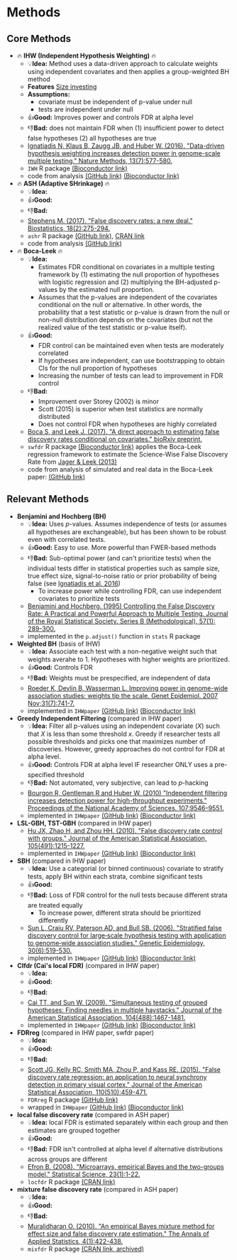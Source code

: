 # Methods

## Core Methods
- :fire: **IHW (Independent Hypothesis Weighting)** :fire:
  - :bulb:**Idea:** Method uses a data-driven approach to calculate weights using independent covariates and then applies a group-weighted BH method
  - **Features** [Size investing](https://projecteuclid.org/euclid.aos/1297779856)
  - **Assumptions:**
    - covariate must be independent of p-value under null
    - tests are independent under null 
  - :+1:**Good:** Improves power and controls FDR at alpha level
  - :-1:**Bad:** does not maintain FDR when (1) insufficient power to detect false hypotheses (2) all hypotheses are true
  - [Ignatiadis N, Klaus B, Zaugg JB, and Huber W. (2016). "Data-driven hypothesis weighting increases detection power in genome-scale multiple testing." Nature Methods, 13(7):577-580.](https://www.ncbi.nlm.nih.gov/pubmed/27240256)
  - `IWH` R package [(Bioconductor link)](https://bioconductor.org/packages/release/bioc/html/IHW.html)
  - code from analysis [(GitHub link)](https://github.com/nignatiadis/IHWpaper/) [(Bioconductor link)](http://bioconductor.org/packages/release/data/experiment/html/IHWpaper.html)
- :fire: **ASH (Adaptive SHrinkage)** :fire:
  - :bulb:**Idea:** 
  - :+1:**Good:**
  - :-1:**Bad:**
  - [Stephens M. (2017). "False discovery rates: a new deal." Biostatistics, 18(2):275-294.](https://www.ncbi.nlm.nih.gov/pubmed/27756721)
  - `ashr` R package [(GitHub link)](https://github.com/stephens999/ashr), [CRAN link](https://cran.r-project.org/web/packages/ashr/index.html)
  - code from analysis [(GitHub link)](https://github.com/stephenslab/ash)
- :fire: **Boca-Leek** :fire:
  - :bulb:**Idea:** 
    - Estimates FDR conditional on covariates in a multiple testing framework by (1) estimating the null proportion of hypotheses with logistic regression and (2) multiplying the BH-adjusted p-values by the estimated null proportion.
    - Assumes that the p-values are independent of the covariates conditional on the null or alternative. In other words, the probability that a test statistic or p-value is drawn from the null or non-null distribution depends on the covariates (but not the realized value of the test statistic or p-value itself).
  - :+1:**Good:**
    - FDR control can be maintained even when tests are moderately correlated
    - If hypotheses are independent, can use bootstrapping to obtain CIs for the null proportion of hypotheses
    - Increasing the number of tests can lead to improvement in FDR control
  - :-1:**Bad:**
    - Improvement over Storey (2002) is minor
    - Scott (2015) is superior when test statistics are normally distributed
    - Does not control FDR when hypotheses are highly correlated
  - [Boca S, and Leek J. (2017). "A direct approach to estimating false discovery rates conditional on covariates." bioRxiv preprint.](http://www.biorxiv.org/content/early/2017/07/25/035675)
  - `swfdr` R package [(Bioconductor link)](https://bioconductor.org/packages/release/bioc/html/swfdr.html) applies the Boca-Leek regression framework to estimate the Science-Wise False Discovery Rate from [Jager & Leek (2013)](https://arxiv.org/abs/1301.3718)
  - code from analysis of simulated and real data in the Boca-Leek paper: [(GitHub link)](https://github.com/SiminaB/Fdr-regression)

## Relevant Methods
- **Benjamini and Hochberg (BH)**
  - :bulb:**Idea:** Uses *p*-values. Assumes independence of tests (or assumes all hypotheses are exchangeable), but has been shown to be robust even with correlated tests. 
  - :+1:**Good:** Easy to use. More powerful than FWER-based methods
  - :-1:**Bad:** Sub-optimal power (and can't prioritize tests) when the individual tests differ in statistical properties such as sample size, true effect size, signal-to-noise ratio or prior probability of being false (see [Ignatiadis et al. 2016](https://www.ncbi.nlm.nih.gov/pubmed/27240256)) 
    - To increase power while controlling FDR, can use independent covariates to prioritize tests 
  - [Benjamini and Hochberg. (1995) Controlling the False Discovery Rate: A Practical and Powerful Approach to Multiple Testing. Journal of the Royal Statistical Society. Series B (Methodological), 57(1): 289-300.](http://www.stat.purdue.edu/~doerge/BIOINFORM.D/FALL06/Benjamini%20and%20Y%20FDR.pdf)
  - implemented in the `p.adjust()` function in `stats` R package
- **Weighted BH** (basis of IHW)
  - :bulb:**Idea:** Associate each test with a non-negative weight such that weights averahe to 1. Hypotheses with higher weights are prioritized. 
  - :+1:**Good:** Controls FDR 
  - :-1:**Bad:** Weights must be prespecified, are independent of data
  - [Roeder K, Devlin B, Wasserman L. Improving power in genome-wide association studies: weights tip the scale. Genet Epidemiol. 2007 Nov;31(7):741-7.](http://www.stat.cmu.edu/~roeder/publications/rdw2007.pdf)
  - implemented in `IHWpaper` [(GitHub link)](https://github.com/nignatiadis/IHWpaper/) [(Bioconductor link)](http://bioconductor.org/packages/release/data/experiment/html/IHWpaper.html)
- **Greedy Independent Filtering** (compared in IHW paper)
  - :bulb:**Idea:** Filter all p-values using an independent covariate ($X$) such that $X$ is less than some threshold $x$. Greedy if researcher tests all possible thresholds and picks one that maximizes number of discoveries. However, greedy approaches do not control for FDR at alpha level. 
  - :+1:**Good:** Controls FDR at alpha level IF researcher ONLY uses a pre-specified threshold
  - :-1:**Bad:** Not automated, very subjective, can lead to *p*-hacking
  - [Bourgon R, Gentleman R and Huber W. (2010) "Independent filtering increases detection power for high-throughput experiments." Proceedings of the National Academy of Sciences. 107:9546–9551.](http://www.pnas.org/content/107/21/9546.long)
  - implemented in `IHWpaper` [(GitHub link)](https://github.com/nignatiadis/IHWpaper/) [(Bioconductor link)](http://bioconductor.org/packages/release/data/experiment/html/IHWpaper.html)
- **LSL-GBH, TST-GBH** (compared in IHW paper)
  - [Hu JX, Zhao H, and Zhou HH. (2010). "False discovery rate control with groups." Journal of the American Statistical Association, 105(491):1215-1227.](https://www.ncbi.nlm.nih.gov/pmc/articles/PMC3175141/)
  - implemented in `IHWpaper` [(GitHub link)](https://github.com/nignatiadis/IHWpaper/) [(Bioconductor link)](http://bioconductor.org/packages/release/data/experiment/html/IHWpaper.html)
- **SBH** (compared in IHW paper)
  - :bulb:**Idea:** Use a categorial (or binned continuous) covariate to stratify tests, apply BH within each strata, combine significant tests
  - :+1:**Good:** 
  - :-1:**Bad:** Loss of FDR control for the null tests because different strata are treated equally
    - To increase power, different strata should be prioritized differently
  - [Sun L, Craiu RV, Paterson AD, and Bull SB. (2006). "Stratified false discovery control for large‐scale hypothesis testing with application to genome‐wide association studies." Genetic Epidemiology, 30(6):519-530.](https://www.ncbi.nlm.nih.gov/pubmed/16800000)
  - implemented in `IHWpaper` [(GitHub link)](https://github.com/nignatiadis/IHWpaper/) [(Bioconductor link)](http://bioconductor.org/packages/release/data/experiment/html/IHWpaper.html)
- **Clfdr (Cai's local FDR)** (compared in IHW paper)
  - :bulb:**Idea:** 
  - :+1:**Good:**
  - :-1:**Bad:**
  - [Cai TT, and Sun W. (2009). "Simultaneous testing of grouped hypotheses: Finding needles in multiple haystacks." Journal of the American Statistical Association, 104(488):1467-1481.](https://pdfs.semanticscholar.org/b757/c6ca12e6db25a258d1078994e3ad96e18f06.pdf)
  - implemented in `IHWpaper` [(GitHub link)](https://github.com/nignatiadis/IHWpaper/) [(Bioconductor link)](http://bioconductor.org/packages/release/data/experiment/html/IHWpaper.html)
- **FDRreg** (compared in IHW paper, swfdr paper)
  - :bulb:**Idea:** 
  - :+1:**Good:**
  - :-1:**Bad:**
  - [Scott JG, Kelly RC, Smith MA, Zhou P, and Kass RE. (2015). "False discovery rate regression: an application to neural synchrony detection in primary visual cortex." Journal of the American Statistical Association, 110(510):459-471.](https://www.ncbi.nlm.nih.gov/pmc/articles/PMC4743052/)
  - `FDRreg` R package [(GitHub link)](https://github.com/jgscott/FDRreg)
  - wrapped in `IHWpaper` [(GitHub link)](https://github.com/nignatiadis/IHWpaper/) [(Bioconductor link)](http://bioconductor.org/packages/release/data/experiment/html/IHWpaper.html)
- **local false discovery rate** (compared in ASH paper)
  - :bulb:**Idea:** local FDR is estimated separately within each group and then estimates are grouped together
  - :+1:**Good:** 
  - :-1:**Bad:** FDR isn't controlled at alpha level if alternative distributions across groups are different
  - [Efron B. (2008). "Microarrays, empirical Bayes and the two-groups model." Statistical Science, 23(1):1-22.](http://projecteuclid.org/download/pdfview_1/euclid.ss/1215441276)
  - `locfdr` R package [(CRAN link)](https://cran.r-project.org/web/packages/locfdr/index.html)
- **mixture false discovery rate** (compared in ASH paper)
  - :bulb:**Idea:** 
  - :+1:**Good:**
  - :-1:**Bad:**
  - [Muralidharan O. (2010). "An empirical Bayes mixture method for effect size and false discovery rate estimation." The Annals of Applied Statistics, 4(1):422-438.](http://projecteuclid.org/download/pdfview_1/euclid.aoas/1273584461)
  - `mixfdr` R package [(CRAN link, archived)](https://cran.r-project.org/web/packages/mixfdr/index.html)






